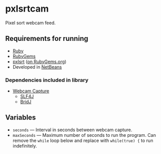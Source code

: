 pxlsrtcam
=========

Pixel sort webcam feed.

## Requirements for running

* [Ruby](https://www.ruby-lang.org/en/)
* [RubyGems](http://rubygems.org/)
* [pxlsrt](https://github.com/EVA-01/pxlsrt) ([on RubyGems.org](http://rubygems.org/gems/pxlsrt))
* Developed in [NetBeans](https://netbeans.org/)

### Dependencies included in library

* [Webcam Capture](http://webcam-capture.sarxos.pl/)
  * [SLF4J](http://www.slf4j.org/)
  * [BridJ](https://code.google.com/p/bridj/)

## Variables

* `seconds` — Interval in seconds between webcam capture.
* `maxSeconds` — Maximum number of seconds to run the program. Can remove the `while` loop below and replace with `while(true) {` to run indefinitely.
